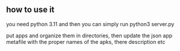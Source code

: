 ## how to use it

you need python 3.11 and then you can simply run python3 server.py

put apps and organize them in directories, then update the json app metafile with the proper names of the apks, there description etc

